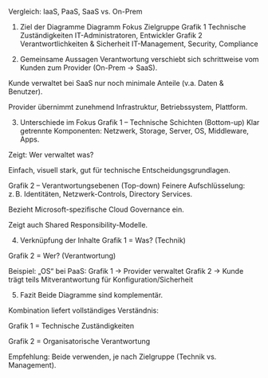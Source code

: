 Vergleich: IaaS, PaaS, SaaS vs. On-Prem
1. Ziel der Diagramme
Diagramm	Fokus	Zielgruppe
Grafik 1	Technische Zuständigkeiten	IT-Administratoren, Entwickler
Grafik 2	Verantwortlichkeiten & Sicherheit	IT-Management, Security, Compliance

2. Gemeinsame Aussagen
Verantwortung verschiebt sich schrittweise vom Kunden zum Provider (On-Prem → SaaS).

Kunde verwaltet bei SaaS nur noch minimale Anteile (v.a. Daten & Benutzer).

Provider übernimmt zunehmend Infrastruktur, Betriebssystem, Plattform.

3. Unterschiede im Fokus
Grafik 1 – Technische Schichten (Bottom-up)
Klar getrennte Komponenten: Netzwerk, Storage, Server, OS, Middleware, Apps.

Zeigt: Wer verwaltet was?

Einfach, visuell stark, gut für technische Entscheidungsgrundlagen.

Grafik 2 – Verantwortungsebenen (Top-down)
Feinere Aufschlüsselung: z. B. Identitäten, Netzwerk-Controls, Directory Services.

Bezieht Microsoft-spezifische Cloud Governance ein.

Zeigt auch Shared Responsibility-Modelle.

4. Verknüpfung der Inhalte
Grafik 1 = Was? (Technik)

Grafik 2 = Wer? (Verantwortung)

Beispiel:
„OS“ bei PaaS:
Grafik 1 → Provider verwaltet
Grafik 2 → Kunde trägt teils Mitverantwortung für Konfiguration/Sicherheit

5. Fazit
Beide Diagramme sind komplementär.

Kombination liefert vollständiges Verständnis:

Grafik 1 = Technische Zuständigkeiten

Grafik 2 = Organisatorische Verantwortung

Empfehlung: Beide verwenden, je nach Zielgruppe (Technik vs. Management).